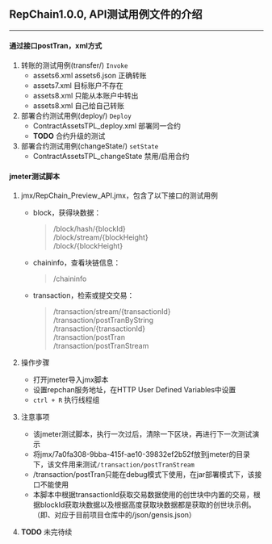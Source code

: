 ## RepChain1.0.0, API测试用例文件的介绍
***
#### 通过接口postTran，xml方式
1. 转账的测试用例(transfer/)   `Invoke`
   * assets6.xml assets6.json 正确转账
   * assets7.xml 目标账户不存在
   * assets8.xml 只能从本账户中转出
   * assets8.xml 自己给自己转账
2. 部署合约测试用例(deploy/)  `Deploy`
   * ContractAssetsTPL_deploy.xml 部署同一合约
   * **TODO** 合约升级的测试
3. 部署合约测试用例(changeState/)   `setState`
   * ContractAssetsTPL_changeState 禁用/启用合约

#### jmeter测试脚本
1. jmx/RepChain_Preview_API.jmx，包含了以下接口的测试用例
   * block，获得块数据：
     > /block/hash/{blockId} <br>
       /block/stream/{blockHeight} <br>
       /block/{blockHeight} 
   * chaininfo，查看块链信息：
     >/chaininfo
   * transaction，检索或提交交易：
     >/transaction/stream/{transactionId} <br>
      /transaction/postTranByString <br>
      /transaction/{transactionId} <br>
      /transaction/postTran <br>
      /transaction/postTranStream

2. 操作步骤
   * 打开jmeter导入jmx脚本
   * 设置repchan服务地址，在HTTP User Defined Variables中设置
   * `ctrl + R` 执行线程组
3. 注意事项
   * 该jmeter测试脚本，执行一次过后，清除一下区块，再进行下一次测试演示
   * 将jmx/7a0fa308-9bba-415f-ae10-39832ef2b52f放到jmeter的目录下，该文件用来测试`/transaction/postTranStream`
   * /transaction/postTran只能在debug模式下使用，在jar部署模式下，该接口不能使用
   * 本脚本中根据transactionId获取交易数据使用的创世块中内置的交易，根据blockId获取块数据以及根据高度获取块数据都是获取的创世块示例。（即、对应于目前项目仓库中的/json/gensis.json）
4. **TODO**  未完待续